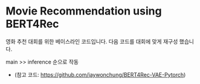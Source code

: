 # Movie Recommendation using BERT4Rec

영화 추천 대회를 위한 베이스라인 코드입니다. 다음 코드를 대회에 맞게 재구성 했습니다.

main >> inference 순으로 작동

- (참고 코드: https://github.com/jaywonchung/BERT4Rec-VAE-Pytorch)
